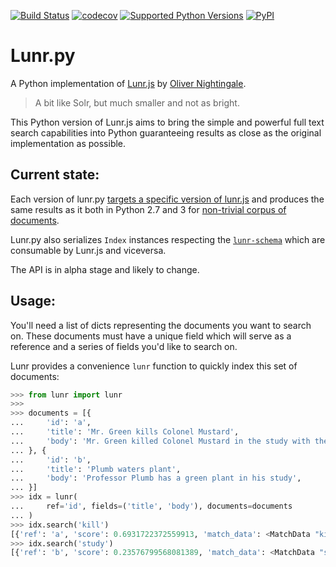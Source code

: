 [![Build Status](https://travis-ci.org/yeraydiazdiaz/lunr.py.svg?branch=master)](https://travis-ci.org/yeraydiazdiaz/lunr.py)
[![codecov](https://codecov.io/gh/yeraydiazdiaz/lunr.py/branch/master/graph/badge.svg)](https://codecov.io/gh/yeraydiazdiaz/lunr.py)
[![Supported Python Versions](https://img.shields.io/pypi/pyversions/lunr.svg)](https://pypi.org/project/lunr/)
[![PyPI](https://img.shields.io/pypi/v/lunr.svg)](https://pypi.org/project/lunr/)

# Lunr.py

A Python implementation of [Lunr.js](https://lunrjs.com) by [Oliver Nightingale](https://github.com/olivernn).

> A bit like Solr, but much smaller and not as bright.

This Python version of Lunr.js aims to bring the simple and powerful full text search capabilities into Python guaranteeing results as close as the original implementation as possible.

## Current state:

Each version of lunr.py [targets a specific version of lunr.js](https://github.com/yeraydiazdiaz/lunr.py/blob/master/lunr/__init__.py#L12) and produces the same results as it both in Python 2.7 and 3 for [non-trivial corpus of documents](https://github.com/yeraydiazdiaz/lunr.py/blob/master/tests/acceptance_tests/fixtures/search_index.json).

Lunr.py also serializes `Index` instances respecting the [`lunr-schema`](https://github.com/olivernn/lunr-schema) which are consumable by Lunr.js and viceversa.

The API is in alpha stage and likely to change.

## Usage:

You'll need a list of dicts representing the documents you want to search on. These documents must have a unique field which will serve as a reference and a series of fields you'd like to search on.

Lunr provides a convenience `lunr` function to quickly index this set of documents:

```python
>>> from lunr import lunr
>>>
>>> documents = [{
...     'id': 'a',
...     'title': 'Mr. Green kills Colonel Mustard',
...     'body': 'Mr. Green killed Colonel Mustard in the study with the candlestick.',
... }, {
...     'id': 'b',
...     'title': 'Plumb waters plant',
...     'body': 'Professor Plumb has a green plant in his study',
... }]
>>> idx = lunr(
...     ref='id', fields=('title', 'body'), documents=documents
... )
>>> idx.search('kill')
[{'ref': 'a', 'score': 0.6931722372559913, 'match_data': <MatchData "kill">}]
>>> idx.search('study')
[{'ref': 'b', 'score': 0.23576799568081389, 'match_data': <MatchData "studi">}, {'ref': 'a', 'score': 0.2236629211724517, 'match_data': <MatchData "studi">}]
```
